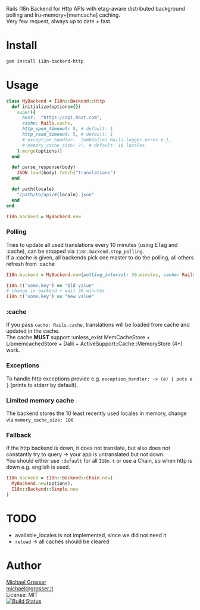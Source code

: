Rails I18n Backend for Http APIs with etag-aware distributed background polling and lru-memory+[memcache] caching.<br/>
Very few request, always up to date + fast.

Install
=======

```Bash
gem install i18n-backend-http
```

Usage
=====

```Ruby
class MyBackend < I18n::Backend::Http
  def initialize(options={})
    super({
      host:  "https://api.host.com",
      cache: Rails.cache,
      http_open_timeout: 5, # default: 1
      http_read_timeout: 5, # default: 1
      # exception_handler:  lambda{|e| Rails.logger.error e },
      # memory_cache_size: ??, # default: 10 locales
    }.merge(options))
  end

  def parse_response(body)
    JSON.load(body).fetch("translations")
  end

  def path(locale)
    "/path/to/api/#{locale}.json"
  end
end

I18n.backend = MyBackend.new
```

### Polling
Tries to update all used translations every 10 minutes (using ETag and :cache), can be stopped via `I18n.backend.stop_polling`.<br/>
If a :cache is given, all backends pick one master to do the polling, all others refresh from :cache

```Ruby
I18n.backend = MyBackend.new(polling_interval: 30.minutes, cache: Rails.cache)

I18n.t('some.key') == "Old value"
# change in backend + wait 30 minutes
I18n.t('some.key') == "New value"
```

### :cache
If you pass `cache: Rails.cache`, translations will be loaded from cache and updated in the cache.<br/>
The cache **MUST** support :unless_exist MemCacheStore + LibmemcachedStore + Dalli + ActiveSupport::Cache::MemoryStore (4+) work.

### Exceptions
To handle http exceptions provide e.g. `exception_handler: -> (e) { puts e }` (prints to stderr by default).

### Limited memory cache
The backend stores the 10 least recently used locales in memory, change via `memory_cache_size: 100`

### Fallback
If the http backend is down, it does not translate, but also does not constantly try to query -> your app is untranslated but not down.</br>
You should either use `:default` for all `I18n.t` or use a Chain, so when http is down e.g. english is used.

```Ruby
I18n.backend = I18n::Backend::Chain.new(
  MyBackend.new(options),
  I18n::Backend::Simple.new
)
```


TODO
====
 - available_locales is not implemented, since we did not need it
 - `reload` -> all caches should be cleared

Author
======
[Michael Grosser](http://grosser.it)<br/>
michael@grosser.it<br/>
License: MIT<br/>
[![Build Status](https://travis-ci.org/grosser/i18n-backend-http.png)](https://travis-ci.org/grosser/i18n-backend-http)
